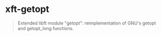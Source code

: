 # xft-getopt

> Extended libft module "getopt": reimplementation of GNU's getopt and getopt_long functions.
